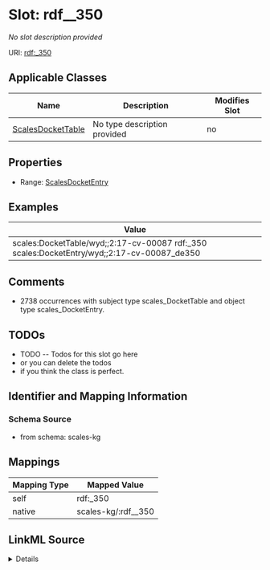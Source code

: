 

# Slot: rdf__350


_No slot description provided_





URI: [rdf:_350](http://www.w3.org/1999/02/22-rdf-syntax-ns#_350)



<!-- no inheritance hierarchy -->





## Applicable Classes

| Name | Description | Modifies Slot |
| --- | --- | --- |
| [ScalesDocketTable](../classes/ScalesDocketTable.md) | No type description provided |  no  |







## Properties

* Range: [ScalesDocketEntry](../classes/ScalesDocketEntry.md)






## Examples

| Value |
| --- |
| scales:DocketTable/wyd;;2:17-cv-00087 rdf:_350 scales:DocketEntry/wyd;;2:17-cv-00087_de350 |

## Comments

* 2738 occurrences with subject type scales_DocketTable and object type scales_DocketEntry.

## TODOs

* TODO -- Todos for this slot go here
* or you can delete the todos
* if you think the class is perfect.

## Identifier and Mapping Information







### Schema Source


* from schema: scales-kg




## Mappings

| Mapping Type | Mapped Value |
| ---  | ---  |
| self | rdf:_350 |
| native | scales-kg/:rdf__350 |




## LinkML Source

<details>
```yaml
name: rdf__350
description: No slot description provided
todos:
- TODO -- Todos for this slot go here
- or you can delete the todos
- if you think the class is perfect.
comments:
- 2738 occurrences with subject type scales_DocketTable and object type scales_DocketEntry.
examples:
- value: scales:DocketTable/wyd;;2:17-cv-00087 rdf:_350 scales:DocketEntry/wyd;;2:17-cv-00087_de350
from_schema: scales-kg
rank: 1000
slot_uri: rdf:_350
alias: rdf__350
domain_of:
- scales_DocketTable
range: scales_DocketEntry

```
</details>